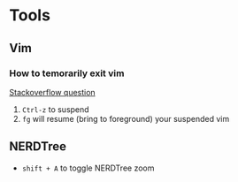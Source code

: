 # Tools

## Vim

### How to temorarily exit vim
[Stackoverflow question](http://stackoverflow.com/questions/1879219/how-to-temporarily-exit-vim-and-go-back)

1. `Ctrl-z` to suspend
1. `fg` will resume (bring to foreground) your suspended vim

## NERDTree

- `shift + A` to toggle NERDTree zoom
